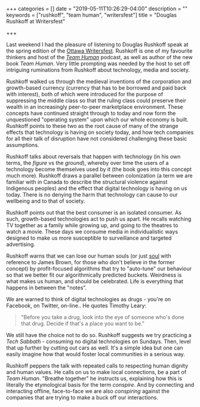 +++
categories = []
date = "2019-05-11T10:26:29-04:00"
description = ""
keywords = ["rushkoff", "team human", "writersfest"]
title = "Douglas Rushkoff at Writersfest"

+++

Last weekend I had the pleasure of listening to Douglas Rushkoff speak at the spring edition of the [Ottawa Writersfest](https://writersfestival.org/). Rushkoff is one of my favourite thinkers and host of the [_Team Human_](https://teamhuman.fm/) podcast, as well as author of the new book _Team Human_. Very little prompting was needed by the host to set off intriguing ruminations from Rushkoff about technology, media and society.

Rushkoff walked us through the medieval inventions of the corporation and growth-based currency (currency that has to be borrowed and paid back with interest), both of which were introduced for the purpose of suppressing the middle class so that the ruling class could preserve their wealth in an increasingly peer-to-peer marketplace environment. These concepts have continued straight through to today and now form the unquestioned "operating system" upon which our whole economy is built. Rushkoff points to these two as the root cause of many of the strange effects that technology is having on society today, and how tech companies for all their talk of disruption have not considered challenging these basic assumptions.

Rushkoff talks about reversals that happen with technology (in his own terms, the _figure_ vs the _ground_), whereby over time the users of a technology become themselves used by it (the book goes into this concept much more). Rushkoff draws a parallel between colonization (a term we are familiar with in Canada to describe the structural violence against Indigenous peoples) and the effect that digital technology is having on us today. There is no denying the harm that technology can cause to our wellbeing and to that of society.

Rushkoff points out that the best consumer is an isolated consumer. As such, growth-based technologies act to push us apart. He recalls watching TV together as a family while growing up, and going to the theatres to watch a movie. These days we consume media in individualistic ways designed to make us more susceptible to surveillance and targeted advertising.

Rushkoff warns that we can lose our human souls (or just [soul](https://www.youtube.com/user/JamesBrownOfficial) with reference to James Brown, for those who don't believe in the former concept) by profit-focused algorithms that try to "auto-tune" our behaviour so that we better fit our algorithmically predicted buckets. Weirdness is what makes us human, and should be celebrated. Life is everything that happens in between the "notes".

We are warned to think of digital technologies as drugs - you're on Facebook, on Twitter, on-line.. He quotes Timothy Leary: 

> "Before you take a drug, look into the eye of someone who's done that drug. Decide if that's a place you want to be."

We still have the choice not to do so. Rushkoff suggests we try practicing a _Tech Sabbath_ - consuming no digital technologies on Sundays. Then, level that up further by cutting out cars as well. It's a simple idea but one can easily imagine how that would foster local communities in a serious way.

Rushkoff peppers the talk with repeated calls to respecting human dignity and human values. He calls on us to make local connections, be a part of _Team Human_. "Breathe together" he instructs us, explaining how this is literally the etymological basis for the term _conspire_. And by connecting and interacting offline, face-to-face we are also _conspiring_ against the companies that are trying to make a buck off our interactions.